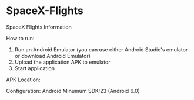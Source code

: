 # SpaceX-Flights
SpaceX Flights Information 


How to run: 
1. Run an Android Emulator (you can use either  Android Studio's emulator or download Android Emulator)
2. Upload the application APK to emulator
3. Start application


APK Location:


Configuration:
Android Minumum SDK:23 (Android 6.0)

